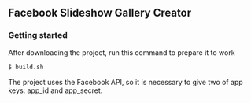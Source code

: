 ## Facebook Slideshow Gallery Creator ##

### Getting started ###

After downloading the project, run this command to prepare it to work

```bash
$ build.sh 
```

The project uses the Facebook API, so it is necessary to give two of app keys: app_id and app_secret.

